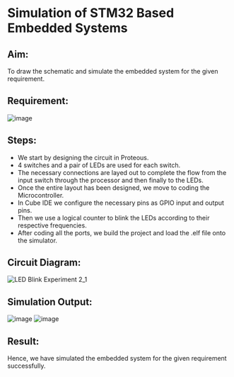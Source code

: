 # Simulation of STM32 Based Embedded Systems

## Aim:
To draw the schematic and simulate the embedded system for the given requirement.

## Requirement:
![image](https://user-images.githubusercontent.com/6159567/228723969-3892a2a3-3743-4300-9636-ba0dba4ed150.png)

## Steps:
- We start by designing the circuit in Proteous.
- 4 switches and a pair of LEDs are used for each switch.
- The necessary connections are layed out to complete the flow from the input switch through the processor and then finally to the LEDs.
- Once the entire layout has been designed, we move to coding the Microcontroller. 
- In Cube IDE we configure the necessary pins as GPIO input and output pins.
- Then we use a logical counter to blink the LEDs according to their respective frequencies.
- After coding all the ports, we build the project and load the .elf file onto the simulator.

## Circuit Diagram:

![LED Blink Experiment 2_1](https://user-images.githubusercontent.com/65499285/229127731-49071001-cc04-4a6a-8c31-2cb614257e9b.jpg)

## Simulation Output:
![image](https://user-images.githubusercontent.com/65499285/229127870-aad3f046-159b-4324-9910-7403ad7cc6cd.png)
![image](https://user-images.githubusercontent.com/65499285/229127892-399163d4-13b3-481d-826e-51137e9775f9.png)


## Result:
Hence, we have simulated the embedded system for the given requirement successfully.
